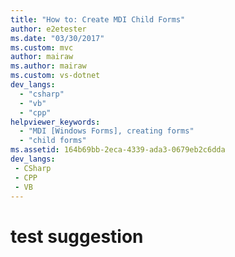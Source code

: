 ```yaml
---
title: "How to: Create MDI Child Forms"
author: e2etester
ms.date: "03/30/2017"
ms.custom: mvc
author: mairaw
ms.author: mairaw
ms.custom: vs-dotnet
dev_langs:
  - "csharp"
  - "vb"
  - "cpp"
helpviewer_keywords:
  - "MDI [Windows Forms], creating forms"
  - "child forms"
ms.assetid: 164b69bb-2eca-4339-ada3-0679eb2c6dda
dev_langs:
 - CSharp
 - CPP
 - VB
---
```

# test suggestion
